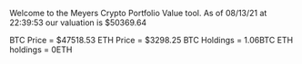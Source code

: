 Welcome to the Meyers Crypto Portfolio Value tool. 
As of 08/13/21 at 22:39:53 our valuation is $50369.64 

BTC Price = $47518.53
 ETH Price = $3298.25
BTC Holdings = 1.06BTC
 ETH holdings = 0ETH 
